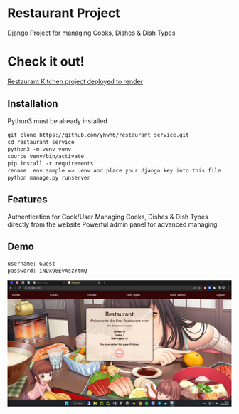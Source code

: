 # Restaurant Project
Django Project for managing Cooks, Dishes & Dish Types

# Check it out!
[Restaurant Kitchen project deployed to render](https://restaurant-service-lpuy.onrender.com)

## Installation
Python3 must be already installed

```shell
git clone https://github.com/yhwh6/restaurant_service.git
cd restaurant_service
python3 -m venv venv
source venv/bin/activate
pip install -r requirements 
rename .env.sample => .env and place your django key into this file
python manage.py runserver
```

## Features
Authentication for Cook/User
Managing Cooks, Dishes & Dish Types directly from the website
Powerful admin panel for advanced managing

## Demo

```shell
username: Guest
password: iNDx98EvAszYtmQ
```

![Website Interface](scrn1.png)